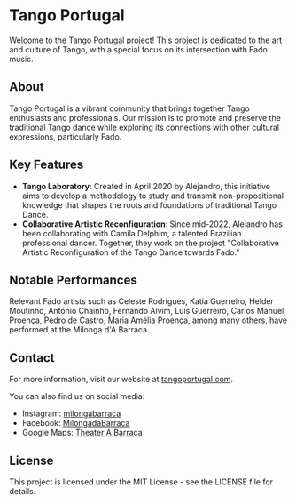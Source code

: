 # Tango Portugal

Welcome to the Tango Portugal project! This project is dedicated to the art and culture of Tango, with a special focus on its intersection with Fado music.

## About

Tango Portugal is a vibrant community that brings together Tango enthusiasts and professionals. Our mission is to promote and preserve the traditional Tango dance while exploring its connections with other cultural expressions, particularly Fado.

## Key Features

- **Tango Laboratory**: Created in April 2020 by Alejandro, this initiative aims to develop a methodology to study and transmit non-propositional knowledge that shapes the roots and foundations of traditional Tango Dance.
- **Collaborative Artistic Reconfiguration**: Since mid-2022, Alejandro has been collaborating with Camila Delphim, a talented Brazilian professional dancer. Together, they work on the project "Collaborative Artistic Reconfiguration of the Tango Dance towards Fado."

## Notable Performances

Relevant Fado artists such as Celeste Rodrigues, Katia Guerreiro, Helder Moutinho, António Chainho, Fernando Alvim, Luís Guerreiro, Carlos Manuel Proença, Pedro de Castro, Maria Amélia Proença, among many others, have performed at the Milonga d'A Barraca.

## Contact

For more information, visit our website at [tangoportugal.com](http://tangoportugal.com).

You can also find us on social media:

- Instagram: [milongabarraca](https://www.instagram.com/milongabarraca/)
- Facebook: [MilongadaBarraca](https://www.facebook.com/MilongadaBarraca/)
- Google Maps: [Theater A Barraca](http://maps.google.com/?q=Teatro%20A%20Barraca%E2%80%94Bar%20A%20Barraca%E2%80%94Largo%20de%20Santos%2C%202%2C%20Lisboa)

## License

This project is licensed under the MIT License - see the LICENSE file for details.
